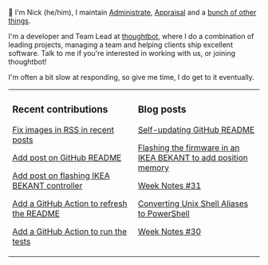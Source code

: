 👋 I'm Nick (he/him), I maintain [Administrate][1], [Appraisal][2] and a [bunch
of other things][3].

I'm a developer and Team Lead at [thoughtbot][4], where I do a combination of
leading projects, managing a team and helping clients ship excellent software.
Talk to me if you're interested in working with us, or joining thoughtbot!

I'm often a bit slow at responding, so give me time, I do get to it eventually.

<table><tr><td valign="top" width="50%">

### Recent contributions

<!-- contributions starts -->
[Fix images in RSS in recent posts](https://github.com/nickcharlton/site/pull/93)

[Add post on GitHub README](https://github.com/nickcharlton/site/pull/92)

[Add post on flashing IKEA BEKANT controller](https://github.com/nickcharlton/site/pull/91)

[Add a GitHub Action to refresh the README](https://github.com/nickcharlton/nickcharlton/pull/3)

[Add a GitHub Action to run the tests](https://github.com/nickcharlton/nickcharlton/pull/2)

<!-- contributions ends -->
</td><td valign="top" width="50%">

### Blog posts

<!-- blog starts -->
[Self-updating GitHub README](https://nickcharlton.net/posts/self-updating-github-readme.html)

[Flashing the firmware in an IKEA BEKANT to add position memory](https://nickcharlton.net/posts/flashing-the-firmward-in-an-ikea-bekant.html)

[Week Notes #31](https://nickcharlton.net/posts/week-notes-31.html)

[Converting Unix Shell Aliases to PowerShell](https://nickcharlton.net/posts/converting-unix-shell-aliases-to-powershell.html)

[Week Notes #30](https://nickcharlton.net/posts/week-notes-30.html)

<!-- blog ends -->
</td></tr></table>

[1]: https://github.com/thoughtbot/administrate
[2]: https://github.com/thoughtbot/appraisal
[3]: https://github.com/nickcharlton?tab=repositories
[4]: https://thoughtbot.com
